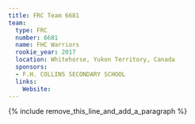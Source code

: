 ```yaml
---
title: FRC Team 6681
team:
  type: FRC
  number: 6681
  name: FHC Warriors
  rookie_year: 2017
  location: Whitehorse, Yukon Territory, Canada
  sponsors:
  - F.H. COLLINS SECONDARY SCHOOL
  links:
    Website:
---
```


{% include remove_this_line_and_add_a_paragraph %}